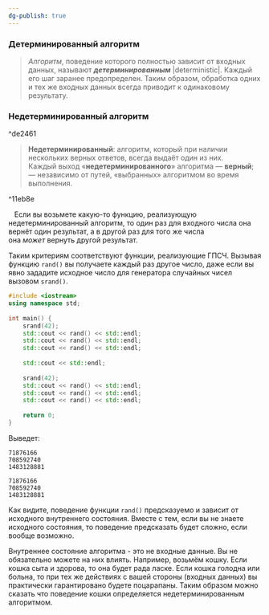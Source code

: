 ```yaml
---
dg-publish: true
---
```


### Детерминированный алгоритм

>   _Алгоритм_, поведение которого полностью зависит от входных данных, называют _**детерминированным**_ |deterministic|. Каждый его шаг заранее предопределен. 
Таким образом, обработка одних и тех же входных данных всегда приводит к одинаковому результату.
     
### Недетерминированный алгоритм

^de2461

>**Недетерминированный**: алгоритм, который при наличии нескольких верных ответов, всегда выдаёт один из них. Каждый выход «**недетерминированного**» алгоритма — **верный**; — независимо от путей, «выбранных» алгоритмом во время выполнения.

^11eb8e

 
 Если вы возьмете какую-то функцию, реализующую недетерминированный алгоритм, то один раз для входного числа она вернёт один результат, а в другой раз для того же числа она _может_ вернуть другой результат.

Таким критериям соответствуют функции, реализующие ГПСЧ. Вызывая функцию `rand()` вы получаете каждый раз другое число, даже если вы явно зададите исходное число для генератора случайных чисел вызовом `srand()`.

```cpp
#include <iostream>
using namespace std;
 
int main() {
    srand(42);
    std::cout << rand() << std::endl;
    std::cout << rand() << std::endl;
    std::cout << rand() << std::endl;
 
    std::cout << std::endl;
 
    srand(42);
    std::cout << rand() << std::endl;
    std::cout << rand() << std::endl;
    std::cout << rand() << std::endl;
 
    return 0;
}
```

Выведет:

```
71876166
708592740
1483128881

71876166
708592740
1483128881
```

Как видите, поведение функции `rand()` предсказуемо и зависит от исходного внутреннего состояния. Вместе с тем, если вы не знаете исходного состояния, то поведение предсказать будет сложно, если вообще возможно.

Внутреннее состояние алгоритма - это не входные данные. Вы не обязательно можете на них влиять. Например, возьмём кошку. Если кошка сыта и здорова, то она будет рада ласке. Если кошка голодна или больна, то при тех же действиях с вашей стороны (входных данных) вы практически гарантировано будете поцарапаны. Таким образом можно сказать что поведение кошки определяется недетерминированным алгоритмом.